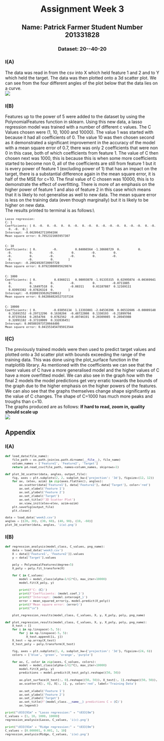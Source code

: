 <div align="center">

# Assignment Week 3
## Name: Patrick Farmer Student Number 201331828

### Dataset: 20--40-20 

</div>


### I(A)
The data was read in from the csv into X which held feature 1 and 2 and to Y which held the target. The data was then plotted onto a 3d scatter plot. We can see from the four different angles of the plot below that the data lies on a curve.\
![](i(a).png)

### I(B)
Features up to the power of 5 were added to the dataset by using the PolynomialFeatures function in sklearn. Using this new data, a lasso regression model was trained with a number of different c values. The C Values chosen were (1, 10, 1000 and 10000). The value 1 was started with because it had all coefficients of 0. The value 10 was then chosen second as it demonstrated a significant improvement in the accuracy of the model with a mean square error of 0.7, there was only 2 coefficients that were non 0 in this case, both of which coefficients from feature 1. The value of C then chosen next was 1000, this is because this is when some more coefficients started to become non 0, all of the coefficients are still from feature 1 but it is every power of feature 1 (excluding power of 1) that has an impact on the target, there is a substantial difference again in the mean square error, it is half of the MSE for c=10. The final value of C chosen was 10000, this is to demonstrate the effect of overfitting. There is more of an emphasis on the higher power of feature 1 and also of feature 2 in this case which means that it is likely to not generalise as well to new data. The mean square error is less on the training data (even though marginally) but it is likely to be higher on new data.\
The results printed to terminal is as follows:\

<div style="font-size: 0.8em;">

```log
Lasso regression:
C: 1
Coefficients: [ 0. -0.  0. -0.  0.  0. -0.  0. -0.  0. -0. -0. -0.  0. -0. -0.  0. -0.
  0. -0.  0.]
Intercept: -0.6620942711094104
Mean square error: 0.7052321665957307


C: 10
Coefficients: [ 0.         -0.          0.84066564 -1.38608729  0.          0.
 -0.          0.         -0.          0.         -0.          0.
 -0.          0.         -0.         -0.          0.         -0.
  0.         -0.          0.        ]
Intercept: -0.20024920720097728
Mean square error: 0.07923880695629874


C: 1000
Coefficients: [ 0.          0.0360211   0.98093878 -1.91335315  0.02995874 -0.00369941
  0.          0.          0.         -0.          0.         -0.0711885
  0.          0.16497518  0.         -0.08311     0.01187887  0.12169111
  0.03993382 -0.07826324  0.        ]
Intercept: -0.018001936262590612
Mean square error: 0.042884824527337134


C: 10000
Coefficients: [ 0.         -0.03856134  1.13393801 -2.04536396  0.06532606 -0.08089148
  0.31691552 -0.29712296  0.1638204  -0.48722808  0.1330193  -0.21899704
  0.07159164  0.2654704   0.0782562  -0.40746191  0.20309085  0.28945988
  0.32091182 -0.37310009  0.33203645]
Intercept: 0.005803973720044486
Mean square error: 0.041553454785013544
```

</div>

### I(C)
The previously trained models were then used to predict target values and plotted onto a 3d scatter plot with bounds exceeding the range of the training data. This was done using the plot_surface function in the matplotlib library. As mentioned with the coefficients we can see that the lower values of C have a more generalised model and the higher values of C have a more overfitted model. We can also see in the graph how with the final 2 models the model predictions get very erratic towards the bounds of the graph due to the higher emphasis on the higher powers of the features. We can also see that the graphs themselves change shape significantly as the value of C changes. The shape of C=1000 has much more peaks and troughs than c=10.\
The graphs produced are as follows: **If hard to read, zoom in, quality should scale up**\
![](i(c).png) 

## Appendix

### I(A)

<div style="font-size: 0.8em;">

```python
def load_data(file_name):
    file_path = os.path.join(os.path.dirname(__file__), file_name)
    column_names = ['Feature1', 'Feature2', 'Target']
    return pd.read_csv(file_path, names=column_names, skiprows=1)

def plot_3d_scatter(data, angles, output_file):
    fig, axes = plt.subplots(2, 2, subplot_kw={'projection': '3d'}, figsize=(12, 12))
    for ax, (elev, azim) in zip(axes.flatten(), angles):
        ax.scatter(data['Feature1'], data['Feature2'], data['Target'], color='red')
        ax.set_xlabel('Feature 1')
        ax.set_ylabel('Feature 2')
        ax.set_zlabel('Target')
        ax.set_title(f'3D Scatter Plot')
        ax.view_init(elev=elev, azim=azim)
    plt.savefig(output_file)
    plt.close()

data = load_data('week3.csv')
angles = [(20, 30), (30, 60), (40, 90), (10, -60)]
plot_3d_scatter(data, angles, 'i(a).png')
```
</div>

### I(B)
<div style="font-size: 0.8em;">

```python
def regression_analysis(model_class, C_values, png_name):
    data = load_data('week3.csv')
    X = data[['Feature1', 'Feature2']].values
    y = data['Target'].values

    poly = PolynomialFeatures(degree=5)
    X_poly = poly.fit_transform(X)

    for C in C_values:
        model = model_class(alpha=1/(2*C), max_iter=10000)
        model.fit(X_poly, y)
        
        print(f'C: {C}')
        print(f'Coefficients: {model.coef_}')
        print(f'Intercept: {model.intercept_}')
        error = mean_squared_error(y, model.predict(X_poly))
        print(f'Mean square error: {error}')
        print("\n")

    plot_regression_results(model_class, C_values, X, y, X_poly, poly, png_name)

def plot_regression_results(model_class, C_values, X, y, X_poly, poly, png_name):
    X_test = []
    for i in np.linspace(-5, 5):
        for j in np.linspace(-5, 5):
            X_test.append([i, j])
    X_test = np.array(X_test)
    X_test_poly = poly.transform(X_test)

    fig, axes = plt.subplots(1, 4, subplot_kw={'projection': '3d'}, figsize=(24, 6))
    colors = ['blue', 'green', 'orange', 'purple']

    for ax, C, color in zip(axes, C_values, colors):
        model = model_class(alpha=1/(2*C), max_iter=10000)
        model.fit(X_poly, y)
        predictions = model.predict(X_test_poly).reshape((50, 50))
        
        ax.plot_surface(X_test[:, 0].reshape((50, 50)), X_test[:, 1].reshape((50, 50)), predictions, color=color, alpha=0.5)
        ax.scatter(X[:, 0], X[:, 1], y, color='red', label='Training Data')
        
        ax.set_xlabel('Feature 1')
        ax.set_ylabel('Feature 2')
        ax.set_zlabel('Target')
        ax.set_title(f'{model_class.__name__} predictions C = {C}')
        ax.legend()

print("\033[91m" + "Lasso regression:" + "\033[0m")
C_values = [1, 10, 1000, 10000]
regression_analysis(Lasso, C_values, 'i(c).png')

print("\033[91m" + "Ridge regression:" + "\033[0m")
C_values = [0.000001, 0.001, 1, 10]
regression_analysis(Ridge, C_values, 'i(e).png')
```

</div>